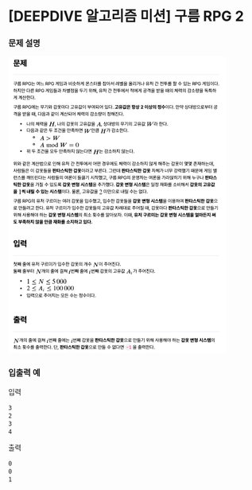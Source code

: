 # [DEEPDIVE 알고리즘 미션] 구름 RPG 2

### 문제 설명

![문제설명](../img/구름RPG2.png)

### 입출력 예

입력

```
3
2
3
4
```

출력

```
0
0
1
```
